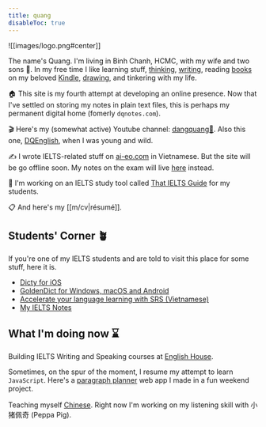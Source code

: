 ```yaml
---
title: quang
disableToc: true
---
```


![[images/logo.png#center]]

The name's Quang. I'm living in Binh Chanh, HCMC, with my wife and two sons 👶. In my free time I like learning stuff, [thinking](tags/thoughts), [writing](/tags), reading [books](p/highlights) on my beloved [Kindle](t/kindle), [drawing](m/drawing), and tinkering with my life.

🏠 This site is my fourth attempt at developing an online presence. Now that I've settled on storing my notes in plain text files, this is perhaps my permanent digital home (fomerly `dqnotes.com`).

🎬 Here's my (somewhat active) Youtube channel: [dangquang🌱](https://www.youtube.com/channel/UCwHp8yAjMRmiPY9wnnW2GQQ). Also this one, [DQEnglish](https://www.youtube.com/user/SuperEnglishbird), when I was young and wild.

✍️ I wrote IELTS-related stuff on [ai-eo.com](https://ai-eo.com) in Vietnamese. But the site will be go offline soon. My notes on the exam will live [here](https://ielts.dangquang.xyz) instead.

🔨 I'm working on an IELTS study tool called [That IELTS Guide](https://thatieltsguide.com) for my students.

📋 And here's my [[m/cv|résumé]].

## Students' Corner 🪴

If you're one of my IELTS students and are told to visit this place for some stuff, here it is.

- [Dicty for iOS](p/dicty.md)
- [GoldenDict for Windows, macOS and Android](p/goldendict.md)
- [Accelerate your language learning with SRS (Vietnamese)](p/srs.md)
- [My IELTS Notes](https://ielts.dangquang.xyz)

## What I'm doing now ⌛️

Building IELTS Writing and Speaking courses at [English House](https://ehc.edu.vn/).

Sometimes, on the spur of the moment, I resume my attempt to learn `JavaScript`. Here's a [paragraph planner](https://planner.thatieltsguide.com) web app I made in a fun weekend project.

Teaching myself [Chinese](/c/learnchinese). Right now I'm working on my listening skill with 小猪佩奇 (Peppa Pig).
